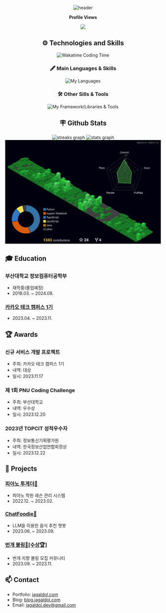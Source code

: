 <div align="center">

![header](https://capsule-render.vercel.app/api?type=waving&color=778899&height=300&section=header&text=Jagaldol&fontSize=80&animation=fadeIn&fontAlignY=38&desc=Backend%20Developer%20|%20Hyejun%20An&descAlignY=53&descAlign=70)

**Profile Views**

<img src="https://profile-counter.glitch.me/jagaldol/count.svg" width="240px" />
<!-- ![Hits](https://hits.seeyoufarm.com/api/count/incr/badge.svg?url=https%3A%2F%2Fgithub.com%2Fjagaldol) -->

## ⚙️ Technologies and Skills

<picture>
    <source media="(prefers-color-scheme: dark)"  srcset="https://github-readme-stats.vercel.app/api/wakatime?username=jagaldol&layout=compact&theme=blue_navy&hide_border=true" />
    <source media="(prefers-color-scheme: light)" srcset="https://github-readme-stats.vercel.app/api/wakatime?username=jagaldol&layout=compact&hide_border=true" />
    <img src="https://github-readme-stats.vercel.app/api/wakatime?username=jagaldol&layout=compact&hide_border=true" alt="Wakatime Coding Time" />
</picture>

### 🖋️ Main Languages & Skills

![My Languages](https://skillicons.dev/icons?i=java,kotlin,spring,mysql,py,ts,react)

### 🛠️ Other Sills & Tools

![My Framework/Libraries & Tools](https://skillicons.dev/icons?i=git,github,githubactions,redis,aws,nginx,docker,gradle,js,html,css,c,cpp,nextjs,react,gatsby,tailwind,postman,figma,notion&perline=10)

<!-- ### 👀 even tried once..

![tried once](https://skillicons.dev/icons?i=fastapi,opencv,graphql,nodejs,express,androidstudio,unity,django,threejs,latex) -->

## 🪧 Github Stats

<div align="center">
    <picture>
        <source media="(prefers-color-scheme: dark)"  srcset="https://streak-stats.demolab.com?user=jagaldol&theme=blue_navy&hide_border=true" />
        <source media="(prefers-color-scheme: light)" srcset="https://streak-stats.demolab.com?user=jagaldol&hide_border=true" />
        <img src="https://streak-stats.demolab.com?user=jagaldol" width="49%" alt="streaks graph" />
    </picture>
    <picture>
        <source media="(prefers-color-scheme: dark)"  srcset="https://github-readme-stats.vercel.app/api?username=jagaldol&show_icons=true&count_private=true&theme=blue_navy&hide_border=true" />
        <source media="(prefers-color-scheme: light)" srcset="https://github-readme-stats.vercel.app/api?username=jagaldol&show_icons=true&count_private=true&hide_border=true" />
        <img src="https://github-readme-stats.vercel.app/api?username=jagaldol&show_icons=true&count_private=true&hide_border=true" width="49%" alt="stats graph" />
    </picture>
</div>
<picture>
    <source media="(prefers-color-scheme: dark)"  srcset="https://raw.githubusercontent.com/jagaldol/jagaldol/output-3d-contrib/profile-night-green.svg" />
    <source media="(prefers-color-scheme: light)" srcset="https://raw.githubusercontent.com/jagaldol/jagaldol/output-3d-contrib/profile-green-animate.svg" />
    <img alt="github profile contributions chart"    src="https://raw.githubusercontent.com/jagaldol/jagaldol/output-3d-contrib/profile-night-green.svg" />
</picture>

</div>

## 🎓 Education

### 부산대학교 정보컴퓨터공학부

- 재학중(졸업예정)
- 2018.03. ~ 2024.08.

### [카카오 테크 캠퍼스 1기](https://www.kakaotechcampus.com)

- 2023.04. ~ 2023.11.

## 🏆 Awards

### 신규 서비스 개발 프로젝트

- 주최: 카카오 테크 캠퍼스 1기
- 내역: 대상
- 일시: 2023.11.17

### 제 1회 PNU Coding Challenge

- 주최: 부산대학교
- 내역: 우수상
- 일시: 2023.12.20

### 2023년 TOPCIT 성적우수자

- 주최: 정보통신기획평가원
- 내역: 한국정보산업연합회장상
- 일시: 2023.12.22

## 🚀 Projects

### [피아노 투게더🎹](https://fast-kilogram-f15.notion.site/38cd8462261f4843abf4802d55e4435d)

- 피아노 학원 레슨 관리 시스템
- 2022.12. ~ 2023.02.

### [ChatFoodie🍔](https://chatfoodie.net/)

- LLM을 이용한 음식 추천 챗봇
- 2023.06. ~ 2023.09.

### [번개 볼링🎳[수상🏆]](https://github.com/Step3-kakao-tech-campus/Team3_BE)

- 번개 지향 볼링 모집 커뮤니티
- 2023.09. ~ 2023.11.

<!-- ## 📌 etc.

- [달리는 알람⏰(2022.10. ~ 2022.12.)](https://github.com/jagaldol/running-alarm)
- [Smoke-Detector🚬(2022.12.)](https://github.com/jagaldol/smoke-detector)
- [아임 홈🏠 -'I'들을 위한 일상공유 플랫폼[제 1회 앞마당 해커톤](2022.08.13. ~ 08.14.)](https://github.com/jagaldol/ImHome)
- [box.size📦 - 스마트폰 카메라를 이용한 박스 크기 측정[CJ 미래기술 챌린지(본선 진출🚩)](2022.07. ~ 2022.08.)](https://github.com/Box-size/box.size-android)

## 🪪 자격/증명
- **TOPCIT**(Test Of Practical Competency in IT) - **수준 3(608점)**
- **PCCP**(Programmers Certified Coding Professional) **Python - level 3(700점)**
- **TOEIC**(Test Of English for International Communication) - **830점** -->

## 📫 Contact

- Portfolio: [jagaldol.com](https://jagaldol.com)
- Blog: [blog.jagaldol.com](https://blog.jagaldol.com)
- Email: [jagaldol.dev@gmail.com](mailto:jagaldol.dev@gmail.com)
